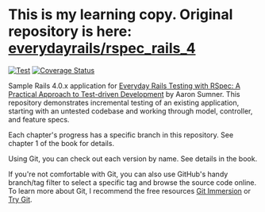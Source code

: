 # This is my learning copy. Original repository is here: [everydayrails/rspec_rails_4](https://github.com/everydayrails/rspec_rails_4)

[![Test](https://github.com/dtan4/everydayrails-rspec/actions/workflows/test.yaml/badge.svg)](https://github.com/dtan4/everydayrails-rspec/actions/workflows/test.yaml)
[![Coverage Status](https://coveralls.io/repos/dtan4/everydayrails-rspec/badge.png?branch=master)](https://coveralls.io/r/dtan4/everydayrails-rspec?branch=master)

Sample Rails 4.0.x application for [Everyday Rails Testing with RSpec: A Practical Approach to Test-driven Development](https://leanpub.com/everydayrailsrspec) by Aaron Sumner. This repository demonstrates incremental testing of an existing application, starting with an untested codebase and working through model, controller, and feature specs.

Each chapter's progress has a specific branch in this repository. See chapter 1 of the book for details.

Using Git, you can check out each version by name. See details in the book.

If you're not comfortable with Git, you can also use GitHub's handy branch/tag filter to select a specific tag and browse the source code online. To learn more about Git, I recommend the free resources [Git Immersion](http://gitimmersion.com/) or [Try Git](http://www.codeschool.com/courses/try-git).
